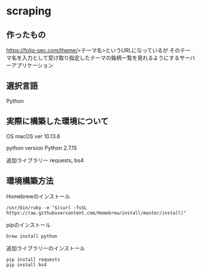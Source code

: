 # scraping
## 作ったもの
 https://folio-sec.com/theme/<テーマ名>というURLになっているが
 そのテーマ名を入力として受け取り指定したテーマの銘柄一覧を見れるようにするサーバーアプリケーション

## 選択言語
Python

## 実際に構築した環境について
OS macOS ver 10.13.6

python version Python 2.7.15

追加ライブラリー requests, bs4

## 環境構築方法
Homebrewのインストール

```
/usr/bin/ruby -e "$(curl -fsSL https://raw.githubusercontent.com/Homebrew/install/master/install)"
```

pipのインストール
```
brew install python
```

追加ライブラリーのインストール
```
pip install requests
pip install bs4
```

